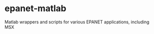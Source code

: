 epanet-matlab
=============

Matlab wrappers and scripts for various EPANET applications, including MSX